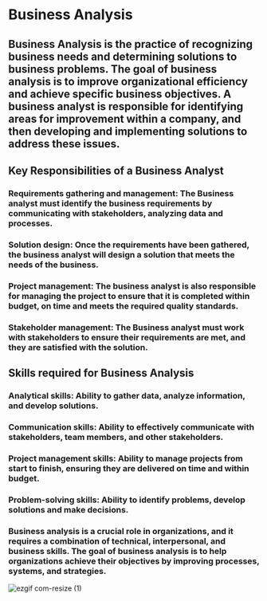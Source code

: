 # Business Analysis
## Business Analysis is the practice of recognizing business needs and determining solutions to business problems. The goal of business analysis is to improve organizational efficiency and achieve specific business objectives. A business analyst is responsible for identifying areas for improvement within a company, and then developing and implementing solutions to address these issues.

## Key Responsibilities of a Business Analyst
### Requirements gathering and management: The Business analyst must identify the business requirements by communicating with stakeholders, analyzing data and processes.

### Solution design: Once the requirements have been gathered, the business analyst will design a solution that meets the needs of the business.

### Project management: The business analyst is also responsible for managing the project to ensure that it is completed within budget, on time and meets the required quality standards.

### Stakeholder management: The Business analyst must work with stakeholders to ensure their requirements are met, and they are satisfied with the solution.

## Skills required for Business Analysis
### Analytical skills: Ability to gather data, analyze information, and develop solutions.

### Communication skills: Ability to effectively communicate with stakeholders, team members, and other stakeholders.

### Project management skills: Ability to manage projects from start to finish, ensuring they are delivered on time and within budget.

### Problem-solving skills: Ability to identify problems, develop solutions and make decisions.

### Business analysis is a crucial role in organizations, and it requires a combination of technical, interpersonal, and business skills. The goal of business analysis is to help organizations achieve their objectives by improving processes, systems, and strategies.
![ezgif com-resize (1)](https://user-images.githubusercontent.com/92849974/217343567-8bb7876d-8aa3-4770-86d1-5b29533ec8a7.gif)
